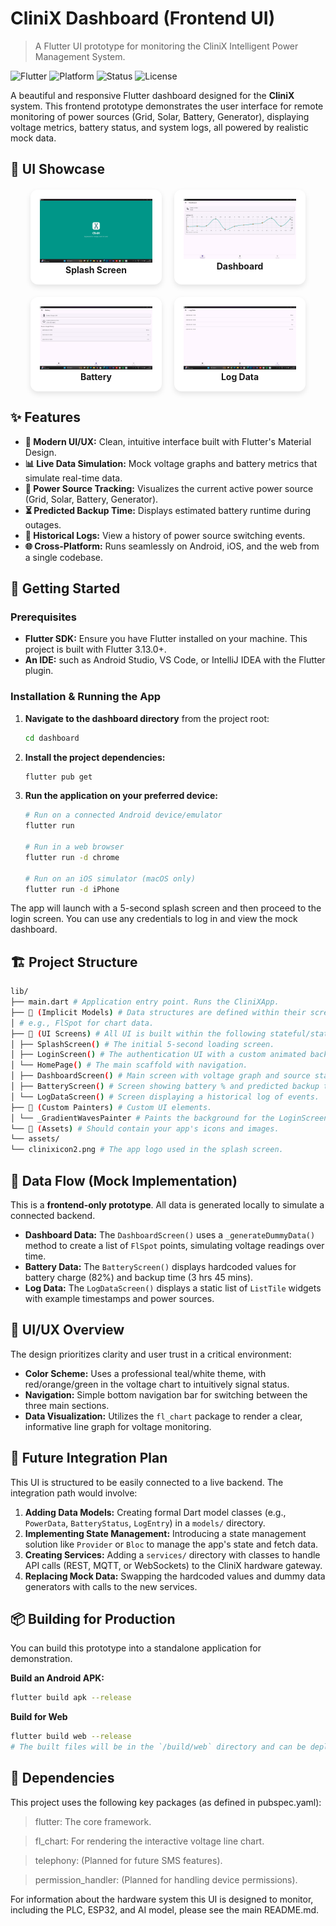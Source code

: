 # CliniX Dashboard (Frontend UI)

> A Flutter UI prototype for monitoring the CliniX Intelligent Power Management System.

![Flutter](https://img.shields.io/badge/Flutter-02569B?style=for-the-badge&logo=flutter&logoColor=white)
![Platform](https://img.shields.io/badge/Platform-Android__%7C__iOS__%7C__Web-blue)
![Status](https://img.shields.io/badge/Status-UI%20Prototype%20(Mock%20Data)-important)
![License](https://img.shields.io/badge/License-MIT-teal)

A beautiful and responsive Flutter dashboard designed for the **CliniX** system. This frontend prototype demonstrates the user interface for remote monitoring of power sources (Grid, Solar, Battery, Generator), displaying voltage metrics, battery status, and system logs, all powered by realistic mock data.

## 🎨 UI Showcase

<div align="center" style="display: flex; flex-wrap: wrap; justify-content: center; gap: 20px; margin: 20px 0;">

<div style="background: white; border-radius: 12px; padding: 15px; box-shadow: 0 4px 8px rgba(0,0,0,0.1);">
<img src="/media/Splash_Screen.png" width="180"/><br>
<strong> Splash Screen</strong>
</div>

<div style="background: white; border-radius: 12px; padding: 15px; box-shadow: 0 4px 8px rgba(0,0,0,0.1);">
<img src="/media/Dashboard.png" width="180"/><br>
<strong> Dashboard</strong>
</div>

<div style="background: white; border-radius: 12px; padding: 15px; box-shadow: 0 4px 8px rgba(0,0,0,0.1);">
<img src="/media/Battery.png" width="180"/><br>
<strong> Battery</strong>
</div>

<div style="background: white; border-radius: 12px; padding: 15px; box-shadow: 0 4px 8px rgba(0,0,0,0.1);">
<img src="/media/Log_Data.png" width="180"/><br>
<strong>Log Data</strong>
</div>

</div>

## ✨ Features

- **🎨 Modern UI/UX:** Clean, intuitive interface built with Flutter's Material Design.
- **📊 Live Data Simulation:** Mock voltage graphs and battery metrics that simulate real-time data.
- **🔋 Power Source Tracking:** Visualizes the current active power source (Grid, Solar, Battery, Generator).
- **⏳ Predicted Backup Time:** Displays estimated battery runtime during outages.
- **📜 Historical Logs:** View a history of power source switching events.
- **🌐 Cross-Platform:** Runs seamlessly on Android, iOS, and the web from a single codebase.

## 🚀 Getting Started

### Prerequisites

- **Flutter SDK:** Ensure you have Flutter installed on your machine. This project is built with Flutter 3.13.0+.
- **An IDE:** such as Android Studio, VS Code, or IntelliJ IDEA with the Flutter plugin.

### Installation & Running the App

1.  **Navigate to the dashboard directory** from the project root:
    ```bash
    cd dashboard
    ```

2.  **Install the project dependencies:**
    ```bash
    flutter pub get
    ```

3.  **Run the application on your preferred device:**
    ```bash
    # Run on a connected Android device/emulator
    flutter run

    # Run in a web browser
    flutter run -d chrome

    # Run on an iOS simulator (macOS only)
    flutter run -d iPhone
    ```

The app will launch with a 5-second splash screen and then proceed to the login screen. You can use any credentials to log in and view the mock dashboard.

## 🏗️ Project Structure
```bash
lib/
├── main.dart # Application entry point. Runs the CliniXApp.
├── 📂 (Implicit Models) # Data structures are defined within their screens.
│ # e.g., FlSpot for chart data.
├── 📂 (UI Screens) # All UI is built within the following stateful/stateless widgets:
│ ├── SplashScreen() # The initial 5-second loading screen.
│ ├── LoginScreen() # The authentication UI with a custom animated background.
│ └── HomePage() # The main scaffold with navigation.
│ ├── DashboardScreen() # Main screen with voltage graph and source status.
│ ├── BatteryScreen() # Screen showing battery % and predicted backup time.
│ └── LogDataScreen() # Screen displaying a historical log of events.
├── 📂 (Custom Painters) # Custom UI elements.
│ └── _GradientWavesPainter # Paints the background for the LoginScreen.
└── 📂 (Assets) # Should contain your app's icons and images.
└── assets/
└── clinixicon2.png # The app logo used in the splash screen.
```

## 🔌 Data Flow (Mock Implementation)

This is a **frontend-only prototype**. All data is generated locally to simulate a connected backend.

- **Dashboard Data:** The `DashboardScreen()` uses a `_generateDummyData()` method to create a list of `FlSpot` points, simulating voltage readings over time.
- **Battery Data:** The `BatteryScreen()` displays hardcoded values for battery charge (82%) and backup time (3 hrs 45 mins).
- **Log Data:** The `LogDataScreen()` displays a static list of `ListTile` widgets with example timestamps and power sources.

## 🎨 UI/UX Overview

The design prioritizes clarity and user trust in a critical environment:
- **Color Scheme:** Uses a professional teal/white theme, with red/orange/green in the voltage chart to intuitively signal status.
- **Navigation:** Simple bottom navigation bar for switching between the three main sections.
- **Data Visualization:** Utilizes the `fl_chart` package to render a clear, informative line graph for voltage monitoring.

## 🔮 Future Integration Plan

This UI is structured to be easily connected to a live backend. The integration path would involve:

1.  **Adding Data Models:** Creating formal Dart model classes (e.g., `PowerData`, `BatteryStatus`, `LogEntry`) in a `models/` directory.
2.  **Implementing State Management:** Introducing a state management solution like `Provider` or `Bloc` to manage the app's state and fetch data.
3.  **Creating Services:** Adding a `services/` directory with classes to handle API calls (REST, MQTT, or WebSockets) to the CliniX hardware gateway.
4.  **Replacing Mock Data:** Swapping the hardcoded values and dummy data generators with calls to the new services.

## 📦 Building for Production

You can build this prototype into a standalone application for demonstration.

**Build an Android APK:**
```bash
flutter build apk --release
```
**Build for Web**
```bash
flutter build web --release
# The built files will be in the `/build/web` directory and can be deployed to any web server.
```
## 📝 Dependencies
This project uses the following key packages (as defined in pubspec.yaml):

> flutter: The core framework.

> fl_chart: For rendering the interactive voltage line chart.

> telephony: (Planned for future SMS features).

> permission_handler: (Planned for handling device permissions).

For information about the hardware system this UI is designed to monitor, including the PLC, ESP32, and AI model, please see the main README.md.



